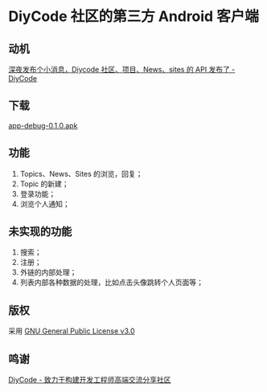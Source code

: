# DiyCode 社区的第三方 Android 客户端
## 动机
[深夜发布个小消息，Diycode 社区、项目、News、sites 的 API 发布了 - DiyCode](https://www.diycode.cc/topics/411)

## 下载
[app-debug-0.1.0.apk](https://github.com/plusend/DiyCode/blob/master/apk/app-debug-0.1.0.apk)

## 功能
1. Topics、News、Sites 的浏览，回复；
2. Topic 的新建；
3. 登录功能；
4. 浏览个人通知；

## 未实现的功能
1. 搜索；
2. 注册；
3. 外链的内部处理；
4. 列表内部各种数据的处理，比如点击头像跳转个人页面等；

## 版权
采用 [GNU General Public License v3.0](https://github.com/plusend/DiyCode/blob/master/LICENSE.md)

## 鸣谢
[DiyCode - 致力于构建开发工程师高端交流分享社区](https://www.diycode.cc)